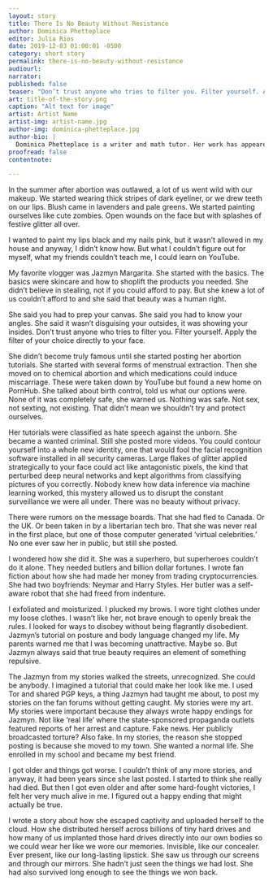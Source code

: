 ```yaml
---
layout: story
title: There Is No Beauty Without Resistance
author: Dominica Phetteplace
editor: Julia Rios
date: 2019-12-03 01:00:01 -0500
category: short story
permalink: there-is-no-beauty-without-resistance
audiourl:
narrator:
published: false
teaser: "Don’t trust anyone who tries to filter you. Filter yourself. Apply the filter of your choice directly to your face."
art: title-of-the-story.png
caption: "Alt text for image"
artist: Artist Name
artist-img: artist-name.jpg
author-img: dominica-phetteplace.jpg
author-bio: |
  Dominica Phetteplace is a writer and math tutor. Her work has appeared in _Asimov's Science Fiction_, _Analog Science Fiction and Fact_, _The Magazine of Fantasy & Science Fiction_, _Clarkesworld Magazine_, _Escape Pod_, _Lightspeed Magazine_, and _The Year's Best Science Fiction and Fantasy_.
proofread: false
contentnote:

---
```


In the summer after abortion was outlawed, a lot of us went wild with our makeup. We started wearing thick stripes of dark eyeliner, or we drew teeth on our lips. Blush came in lavenders and pale greens. We started painting ourselves like cute zombies. Open wounds on the face but with splashes of festive glitter all over.

I wanted to paint my lips black and my nails pink, but it wasn’t allowed in my house and anyway, I didn’t know how. But what I couldn’t figure out for myself, what my friends couldn’t teach me, I could learn on YouTube.

My favorite vlogger was Jazmyn Margarita. She started with the basics. The basics were skincare and how to shoplift the products you needed. She didn’t believe in stealing, not if you could afford to pay. But she knew a lot of us couldn’t afford to and she said that beauty was a human right.

She said you had to prep your canvas. She said you had to know your angles. She said it wasn’t disguising your outsides, it was showing your insides. Don’t trust anyone who tries to filter you. Filter yourself. Apply the filter of your choice directly to your face.

She didn’t become truly famous until she started posting her abortion tutorials. She started with several forms of menstrual extraction. Then she moved on to chemical abortion and which medications could induce miscarriage. These were taken down by YouTube but found a new home on PornHub. She talked about birth control, told us what our options were.  None of it was completely safe, she warned us. Nothing was safe. Not sex, not sexting, not existing. That didn’t mean we shouldn’t try and protect ourselves.

Her tutorials were classified as hate speech against the unborn. She became a wanted criminal. Still she posted more videos. You could contour yourself into a whole new identity, one that would fool the facial recognition software installed in all security cameras. Large flakes of glitter applied strategically to your face could act like antagonistic pixels, the kind that perturbed deep neural networks and kept algorithms from classifying pictures of you correctly. Nobody knew how data inference via machine learning worked, this mystery allowed us to disrupt the constant surveillance we were all under. There was no beauty without privacy.

There were rumors on the message boards. That she had fled to Canada. Or the UK. Or been taken in by a libertarian tech bro. That she was never real in the first place, but one of those computer generated ‘virtual celebrities.’ No one ever saw her in public, but still she posted.

I wondered how she did it. She was a superhero, but superheroes couldn’t do it alone. They needed butlers and billion dollar fortunes. I wrote fan fiction about how she had made her money from trading cryptocurrencies. She had two boyfriends: Neymar and Harry Styles. Her butler was a self-aware robot that she had freed from indenture.

I exfoliated and moisturized. I plucked my brows. I wore tight clothes under my loose clothes. I wasn’t like her, not brave enough to openly break the rules. I looked for ways to disobey without being flagrantly disobedient. Jazmyn’s tutorial on posture and body language changed my life. My parents warned me that I was becoming unattractive. Maybe so. But Jazmyn always said that true beauty requires an element of something repulsive.

The Jazmyn from my stories walked the streets, unrecognized. She could be anybody. I imagined a tutorial that could make her look like me. I used Tor and shared PGP keys, a thing Jazmyn had taught me about, to post my stories on the fan forums without getting caught. My stories were my art. My stories were important because they always wrote happy endings for Jazmyn. Not like ‘real life’ where the state-sponsored propaganda outlets featured reports of her arrest and capture. Fake news. Her publicly broadcasted torture? Also fake. In my stories, the reason she stopped posting is because she moved to my town. She wanted a normal life. She enrolled in my school and became my best friend.

I got older and things got worse. I couldn’t think of any more stories, and anyway, it had been years since she last posted. I started to think she really had died. But then I got even older and after some hard-fought victories, I felt her very much alive in me. I figured out a happy ending that might actually be true.

I wrote a story about how she escaped captivity and uploaded herself to the cloud. How she distributed herself across billions of tiny hard drives and how many of us implanted those hard drives directly into our own bodies so we could wear her like we wore our memories. Invisible, like our concealer. Ever present, like our long-lasting lipstick. She saw us through our screens and through our mirrors. She hadn’t just seen the things we had lost. She had also survived long enough to see the things we won back.
